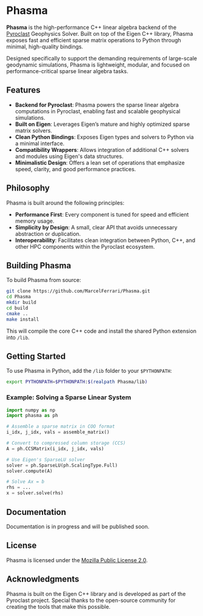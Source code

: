 # Phasma

**Phasma** is the high-performance C++ linear algebra backend of the [Pyroclast](https://github.com/MarcelFerrari/Pyroclast) Geophysics Solver. Built on top of the Eigen C++ library, Phasma exposes fast and efficient sparse matrix operations to Python through minimal, high-quality bindings.

Designed specifically to support the demanding requirements of large-scale geodynamic simulations, Phasma is lightweight, modular, and focused on performance-critical sparse linear algebra tasks.

## Features

- **Backend for Pyroclast**: Phasma powers the sparse linear algebra computations in Pyroclast, enabling fast and scalable geophysical simulations.
- **Built on Eigen**: Leverages Eigen’s mature and highly optimized sparse matrix solvers.
- **Clean Python Bindings**: Exposes Eigen types and solvers to Python via a minimal interface.
- **Compatibility Wrappers**: Allows integration of additional C++ solvers and modules using Eigen's data structures.
- **Minimalistic Design**: Offers a lean set of operations that emphasize speed, clarity, and good performance practices.

## Philosophy

Phasma is built around the following principles:

- **Performance First**: Every component is tuned for speed and efficient memory usage.
- **Simplicity by Design**: A small, clear API that avoids unnecessary abstraction or duplication.
- **Interoperability**: Facilitates clean integration between Python, C++, and other HPC components within the Pyroclast ecosystem.

## Building Phasma

To build Phasma from source:

```bash
git clone https://github.com/MarcelFerrari/Phasma.git
cd Phasma
mkdir build
cd build
cmake ..
make install
```

This will compile the core C++ code and install the shared Python extension into `/lib`.

## Getting Started

To use Phasma in Python, add the `/lib` folder to your `$PYTHONPATH`:

```bash
export PYTHONPATH=$PYTHONPATH:$(realpath Phasma/lib)
```

### Example: Solving a Sparse Linear System

```python
import numpy as np
import phasma as ph

# Assemble a sparse matrix in COO format
i_idx, j_idx, vals = assemble_matrix()

# Convert to compressed column storage (CCS)
A = ph.CCSMatrix(i_idx, j_idx, vals)

# Use Eigen's SparseLU solver
solver = ph.SparseLU(ph.ScalingType.Full)
solver.compute(A)

# Solve Ax = b
rhs = ...
x = solver.solve(rhs)
```

## Documentation

Documentation is in progress and will be published soon.

## License

Phasma is licensed under the [Mozilla Public License 2.0](https://www.mozilla.org/MPL/2.0/).

## Acknowledgments

Phasma is built on the Eigen C++ library and is developed as part of the Pyroclast project. Special thanks to the open-source community for creating the tools that make this possible.